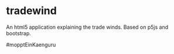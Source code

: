 # tradewind
An html5 application explaining the trade winds. Based on p5js and bootstrap.

#mopptEinKaenguru
